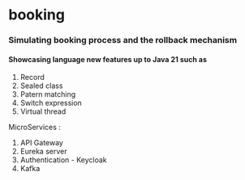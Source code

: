 # booking
### Simulating booking process and the rollback mechanism


#### Showcasing language new features up to Java 21 such as 
1. Record
2. Sealed class
3. Patern matching
4. Switch expression
5. Virtual thread

MicroServices :
1. API Gateway
2. Eureka server
3. Authentication - Keycloak
4. Kafka


